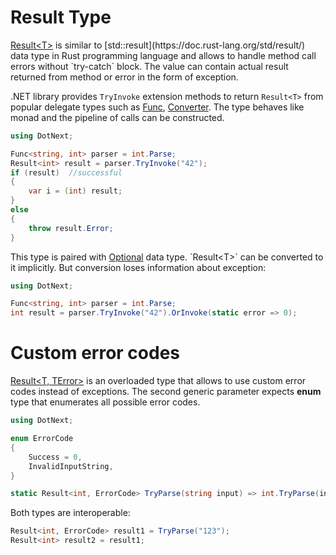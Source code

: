 Result Type
====
[Result&lt;T&gt;](xref:DotNext.Result`1) is similar to [std::result](https://doc.rust-lang.org/std/result/) data type in Rust programming language and allows to handle method call errors without `try-catch` block. The value can contain actual result returned from method or error in the form of exception. 

.NET library provides `TryInvoke` extension methods to return `Result<T>` from popular delegate types such as [Func](https://docs.microsoft.com/en-us/dotnet/api/system.func-1), [Converter](https://docs.microsoft.com/en-us/dotnet/api/system.converter-2). The type behaves like monad and the pipeline of calls can be constructed.

```csharp
using DotNext;

Func<string, int> parser = int.Parse;
Result<int> result = parser.TryInvoke("42");
if (result)  //successful
{
    var i = (int) result;
}
else
{
    throw result.Error;
}
```

This type is paired with [Optional](xref:DotNext.Optional`1) data type. `Result<T>` can be converted to it implicitly. But conversion loses information about exception:

```csharp
using DotNext;

Func<string, int> parser = int.Parse;
int result = parser.TryInvoke("42").OrInvoke(static error => 0);
```

# Custom error codes
[Result&lt;T, TError&gt;](xref:DotNext.Result`1) is an overloaded type that allows to use custom error codes instead of exceptions. The second generic parameter expects **enum** type that enumerates all possible error codes.

```csharp
using DotNext;

enum ErrorCode
{
    Success = 0,
    InvalidInputString,
}

static Result<int, ErrorCode> TryParse(string input) => int.TryParse(input) ? input : new(ErrorCode.InvalidInputString);
```

Both types are interoperable:
```csharp
Result<int, ErrorCode> result1 = TryParse("123");
Result<int> result2 = result1;
```